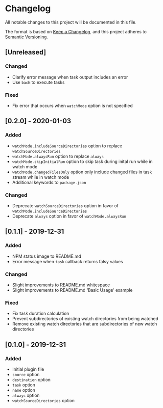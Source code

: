 # Changelog
All notable changes to this project will be documented in this file.

The format is based on [Keep a Changelog](https://keepachangelog.com/en/1.0.0/),
and this project adheres to
[Semantic Versioning](https://semver.org/spec/v2.0.0.html).

## [Unreleased]
### Changed
- Clarify error message when task output includes an error
- Use `bach` to execute tasks

### Fixed
- Fix error that occurs when `watchMode` option is not specified

## [0.2.0] - 2020-01-03
### Added
- `watchMode.includeSourceDirectories` option to replace `watchSourceDirectories`
- `watchMode.alwaysRun` option to replace `always`
- `watchMode.skipInitialRun` option to skip task during inital run while in watch mode
- `watchMode.changedFilesOnly` option only include changed files in task stream while in watch mode
- Additional keywords to `package.json`

### Changed
- Deprecate `watchSourceDirectories` option in favor of `watchMode.includeSourceDirectories`
- Deprecate `always` option in favor of `watchMode.alwaysRun`

## [0.1.1] - 2019-12-31
### Added
- NPM status image to README.md
- Error message when `task` callback returns falsy values

### Changed
- Slight improvements to README.md whitespace
- Slight improvements to README.md 'Basic Usage' example

### Fixed
- Fix task duration calculation
- Prevent subdirectories of existing watch directories from being watched
- Remove existing watch directories that are subdirectories of new watch directories

## [0.1.0] - 2019-12-31
### Added
- Initial plugin file
- `source` option
- `destination` option
- `task` option
- `name` option
- `always` option
- `watchSourceDirectories` option

